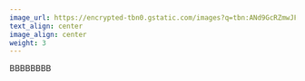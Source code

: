 ```yaml
---
image_url: https://encrypted-tbn0.gstatic.com/images?q=tbn:ANd9GcRZmwJF441aHSeKZ5XR-jlgWiOlDUQnHyTMGQ&usqp=CAU
text_align: center
image_align: center
weight: 3
---
```


BBBBBBBB
